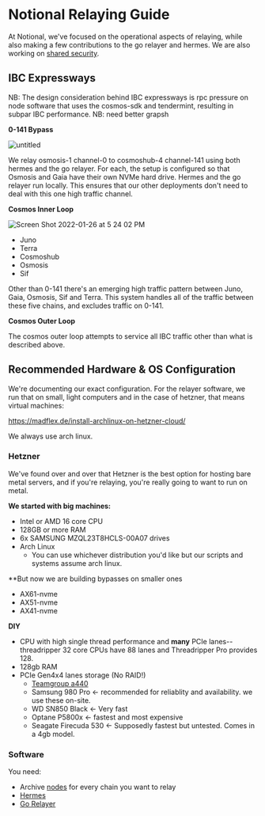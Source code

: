 # Notional Relaying Guide

At Notional, we've focused on the operational aspects of relaying, while also making a few contributions to the go relayer and hermes.  We are also working on [shared security](https://github.com/notional-labs/interchain-security). 


## IBC Expressways
NB: The design consideration behind IBC expressways is rpc pressure on node software that uses the cosmos-sdk and tendermint, resulting in subpar IBC performance. NB: need better grapsh 

**0-141 Bypass**

![untitled](https://user-images.githubusercontent.com/7142025/151144908-7f1239d8-85b6-47ed-9104-bbdfa4d2ce02.png)

We relay osmosis-1 channel-0 to cosmoshub-4 channel-141 using both hermes and the go relayer.  For each, the setup is configured so that Osmosis and Gaia have their own NVMe hard drive.   Hermes and the go relayer run locally. This ensures that our other deployments don't need to deal with this one high traffic channel.

**Cosmos Inner Loop**

![Screen Shot 2022-01-26 at 5 24 02 PM](https://user-images.githubusercontent.com/7142025/151146290-c17340bd-8119-4711-8f96-9f4836beecd2.png)

* Juno
* Terra
* Cosmoshub
* Osmosis
* Sif

Other than 0-141 there's an emerging high traffic pattern between Juno, Gaia, Osmosis, Sif and Terra.  This system handles all of the traffic between these five chains, and excludes traffic on 0-141.

**Cosmos Outer Loop**

The cosmos outer loop attempts to service all IBC traffic other than what is described above.  








## Recommended Hardware & OS Configuration
We're documenting our exact configuration.  For the relayer software, we run that on small, light computers and in the case of hetzner, that means virtual machines:

https://madflex.de/install-archlinux-on-hetzner-cloud/

We always use arch linux. 



### Hetzner

We've found over and over that Hetzner is the best option for hosting bare metal servers, and if you're relaying, you're really going to want to run on metal. 

**We started with big machines:**
* Intel or AMD 16 core CPU
* 128GB or more RAM
* 6x SAMSUNG MZQL23T8HCLS-00A07 drives
* Arch Linux
  * You can use whichever distribution you'd like but our scripts and systems assume arch linux.  

**But now we are building bypasses on smaller ones
* AX61-nvme
* AX51-nvme
* AX41-nvme



**DIY**
* CPU with high single thread performance and **many** PCIe lanes-- threadripper 32 core CPUs have 88 lanes and Threadripper Pro provides 128.
* 128gb RAM
* PCIe Gen4x4 lanes storage (No RAID!)
  * [Teamgroup a440](https://www.guru3d.com/articles-pages/teamgroup-a440-pro-ps5-4tb-pcie-4-m-2-nvme-review,2.html)
  * Samsung 980 Pro <- recommended for reliablity and availability.  we use these on-site.
  * WD SN850 Black <- Very fast
  * Optane P5800x <- fastest and most expensive
  * Seagate Firecuda 530 <- Supposedly fastest but untested.  Comes in a 4gb model.

### Software
You need:

* Archive [nodes](../node-setup) for every chain you want to relay
* [Hermes](./hermes)
* [Go Relayer](./rly)
